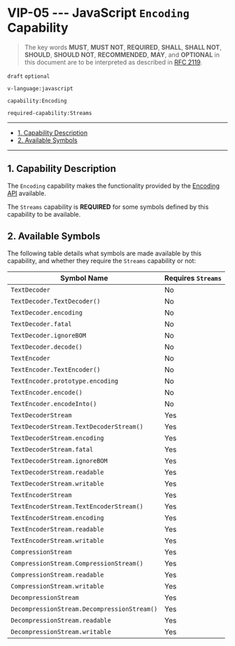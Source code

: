 <!-- markdownlint-disable MD043 -->

# VIP-05 --- JavaScript `Encoding` Capability

> The key words **MUST**, **MUST NOT**, **REQUIRED**, **SHALL**, **SHALL NOT**, **SHOULD**, **SHOULD NOT**, **RECOMMENDED**, **MAY**, and **OPTIONAL** in this document are to be interpreted as described in [RFC 2119](https://www.rfc-editor.org/rfc/rfc2119.txt).

`draft` `optional`

`v-language:javascript`

`capability:Encoding`

`required-capability:Streams`

---

- [1. Capability Description](#1-capability-description)
- [2. Available Symbols](#2-available-symbols)

---

## 1. Capability Description

The `Encoding` capability makes the functionality provided by the [Encoding API](https://developer.mozilla.org/en-US/docs/Web/API/Encoding_API) available.

The `Streams` capability is **REQUIRED** for some symbols defined by this capability to be available.

## 2. Available Symbols

The following table details what symbols are made available by this capability, and whether they require the `Streams` capability or not:

| Symbol Name                                 | Requires `Streams` |
| ------------------------------------------- | ------------------ |
| `TextDecoder`                               | No                 |
| `TextDecoder.TextDecoder()`                 | No                 |
| `TextDecoder.encoding`                      | No                 |
| `TextDecoder.fatal`                         | No                 |
| `TextDecoder.ignoreBOM`                     | No                 |
| `TextDecoder.decode()`                      | No                 |
| `TextEncoder`                               | No                 |
| `TextEncoder.TextEncoder()`                 | No                 |
| `TextEncoder.prototype.encoding`            | No                 |
| `TextEncoder.encode()`                      | No                 |
| `TextEncoder.encodeInto()`                  | No                 |
| `TextDecoderStream`                         | Yes                |
| `TextDecoderStream.TextDecoderStream()`     | Yes                |
| `TextDecoderStream.encoding`                | Yes                |
| `TextDecoderStream.fatal`                   | Yes                |
| `TextDecoderStream.ignoreBOM`               | Yes                |
| `TextDecoderStream.readable`                | Yes                |
| `TextDecoderStream.writable`                | Yes                |
| `TextEncoderStream`                         | Yes                |
| `TextEncoderStream.TextEncoderStream()`     | Yes                |
| `TextEncoderStream.encoding`                | Yes                |
| `TextEncoderStream.readable`                | Yes                |
| `TextEncoderStream.writable`                | Yes                |
| `CompressionStream`                         | Yes                |
| `CompressionStream.CompressionStream()`     | Yes                |
| `CompressionStream.readable`                | Yes                |
| `CompressionStream.writable`                | Yes                |
| `DecompressionStream`                       | Yes                |
| `DecompressionStream.DecompressionStream()` | Yes                |
| `DecompressionStream.readable`              | Yes                |
| `DecompressionStream.writable`              | Yes                |
